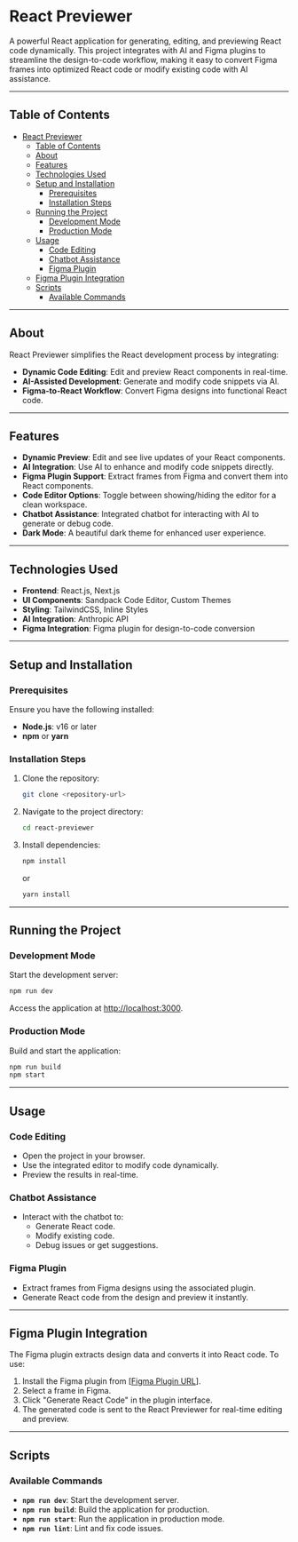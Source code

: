 
# React Previewer

A powerful React application for generating, editing, and previewing React code dynamically. This project integrates with AI and Figma plugins to streamline the design-to-code workflow, making it easy to convert Figma frames into optimized React code or modify existing code with AI assistance.

---

## Table of Contents

- [React Previewer](#react-previewer)
  - [Table of Contents](#table-of-contents)
  - [About](#about)
  - [Features](#features)
  - [Technologies Used](#technologies-used)
  - [Setup and Installation](#setup-and-installation)
    - [Prerequisites](#prerequisites)
    - [Installation Steps](#installation-steps)
  - [Running the Project](#running-the-project)
    - [Development Mode](#development-mode)
    - [Production Mode](#production-mode)
  - [Usage](#usage)
    - [Code Editing](#code-editing)
    - [Chatbot Assistance](#chatbot-assistance)
    - [Figma Plugin](#figma-plugin)
  - [Figma Plugin Integration](#figma-plugin-integration)
  - [Scripts](#scripts)
    - [Available Commands](#available-commands)


---

## About

React Previewer simplifies the React development process by integrating:
- **Dynamic Code Editing**: Edit and preview React components in real-time.
- **AI-Assisted Development**: Generate and modify code snippets via AI.
- **Figma-to-React Workflow**: Convert Figma designs into functional React code.


---

## Features

- **Dynamic Preview**: Edit and see live updates of your React components.
- **AI Integration**: Use AI to enhance and modify code snippets directly.
- **Figma Plugin Support**: Extract frames from Figma and convert them into React components.
- **Code Editor Options**: Toggle between showing/hiding the editor for a clean workspace.
- **Chatbot Assistance**: Integrated chatbot for interacting with AI to generate or debug code.
- **Dark Mode**: A beautiful dark theme for enhanced user experience.

---

## Technologies Used

- **Frontend**: React.js, Next.js
- **UI Components**: Sandpack Code Editor, Custom Themes
- **Styling**: TailwindCSS, Inline Styles
- **AI Integration**: Anthropic API
- **Figma Integration**: Figma plugin for design-to-code conversion

---

## Setup and Installation

### Prerequisites

Ensure you have the following installed:
- **Node.js**: v16 or later
- **npm** or **yarn**

### Installation Steps

1. Clone the repository:
   ```bash
   git clone <repository-url>
   ```
2. Navigate to the project directory:
   ```bash
   cd react-previewer
   ```
3. Install dependencies:
   ```bash
   npm install
   ```
   or
   ```bash
   yarn install
   ```

---

## Running the Project

### Development Mode
Start the development server:
```bash
npm run dev
```
Access the application at [http://localhost:3000](http://localhost:3000).

### Production Mode
Build and start the application:
```bash
npm run build
npm start
```

---

## Usage

### Code Editing
- Open the project in your browser.
- Use the integrated editor to modify code dynamically.
- Preview the results in real-time.

### Chatbot Assistance
- Interact with the chatbot to:
  - Generate React code.
  - Modify existing code.
  - Debug issues or get suggestions.

### Figma Plugin
- Extract frames from Figma designs using the associated plugin.
- Generate React code from the design and preview it instantly.

---

## Figma Plugin Integration

The Figma plugin extracts design data and converts it into React code. To use:
1. Install the Figma plugin from [[Figma Plugin URL](https://github.com/buyuktas18/figma-to-react-plugin.git)].
2. Select a frame in Figma.
3. Click "Generate React Code" in the plugin interface.
4. The generated code is sent to the React Previewer for real-time editing and preview.

---

## Scripts

### Available Commands

- **`npm run dev`**: Start the development server.
- **`npm run build`**: Build the application for production.
- **`npm run start`**: Run the application in production mode.
- **`npm run lint`**: Lint and fix code issues.





